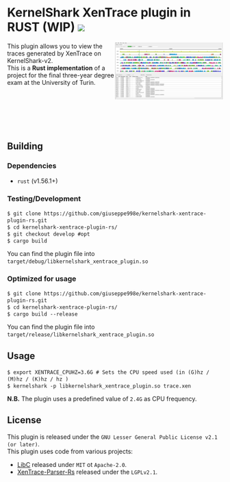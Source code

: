 # KernelShark XenTrace plugin in RUST (WIP) [![](https://img.shields.io/github/v/tag/giuseppe998e/kernelshark-xentrace-plugin-rs?style=flat-square)](https://github.com/giuseppe998e/kernelshark-xentrace-plugin-rs/tags)

<p>
    <img align="right" width="50%" src=".github/img/ks-xentrace_rs.png">
    This plugin allows you to view the traces generated by XenTrace on KernelShark-v2.<br>
    This is a <b>Rust implementation</b> of a project for the final three-year degree exam at the University of Turin.
</p>
<br>
<br>
<br>
<br>
<br>

## Building

### Dependencies

- `rust` (v1.56.1+)

### Testing/Development

```shell
$ git clone https://github.com/giuseppe998e/kernelshark-xentrace-plugin-rs.git
$ cd kernelshark-xentrace-plugin-rs/
$ git checkout develop #opt
$ cargo build
```

You can find the plugin file into `target/debug/libkernelshark_xentrace_plugin.so`

### Optimized for usage

```shell
$ git clone https://github.com/giuseppe998e/kernelshark-xentrace-plugin-rs.git
$ cd kernelshark-xentrace-plugin-rs/
$ cargo build --release
```

You can find the plugin file into `target/release/libkernelshark_xentrace_plugin.so`

## Usage

```shell
$ export XENTRACE_CPUHZ=3.6G # Sets the CPU speed used (in (G)hz / (M)hz / (K)hz / hz )
$ kernelshark -p libkernelshark_xentrace_plugin.so trace.xen
```

**N.B.** The plugin uses a predefined value of `2.4G` as CPU frequency.

## License

This plugin is released under the `GNU Lesser General Public License v2.1 (or later)`.  
This plugin uses code from various projects:

- [LibC](https://github.com/rust-lang/libc) released under `MIT` ot `Apache-2.0`.
- [XenTrace-Parser-Rs](https://github.com/giuseppe998e/xentrace-parser-rs) released under the `LGPLv2.1`.
